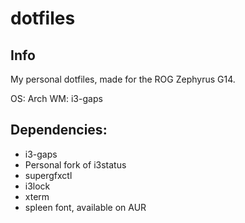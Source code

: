 # dotfiles

## Info

My personal dotfiles, made for the ROG Zephyrus G14. 

OS: Arch
WM: i3-gaps

## Dependencies: 
- i3-gaps
- Personal fork of i3status 
- supergfxctl
- i3lock
- xterm
- spleen font, available on AUR

